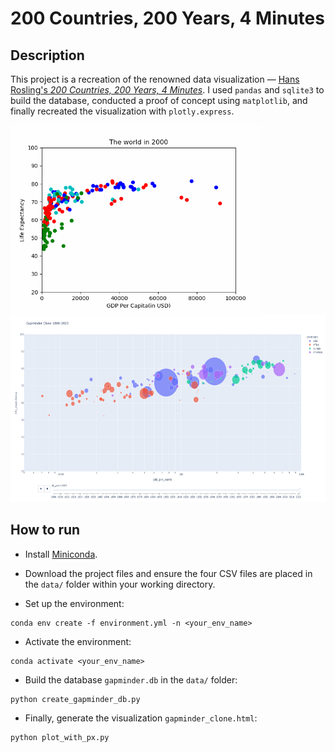 # 200 Countries, 200 Years, 4 Minutes

## Description
This project is a recreation of the renowned data visualization &mdash; [Hans Rosling's *200 Countries, 200 Years, 4 Minutes*](https://youtu.be/jbkSRLYSojo?si=J721nOUK5bfS5ugY). I used `pandas` and `sqlite3` to build the database, conducted a proof of concept using `matplotlib`, and finally recreated the visualization with `plotly.express`. 

<img src="gapminder.gif" alt="gapminder gif" height="300"><img src="gapminder.png" alt="gapminder png" height="300">

## How to run
- Install [Miniconda](https://youtu.be/jbkSRLYSojo?si=J721nOUK5bfS5ugY). 

- Download the project files and ensure the four CSV files are placed in the `data/` folder within your working directory.

- Set up the environment:
```shell
conda env create -f environment.yml -n <your_env_name>
```

- Activate the environment: 
```shell
conda activate <your_env_name>
```

- Build the database `gapminder.db` in the `data/` folder:
```shell
python create_gapminder_db.py
```

- Finally, generate the visualization `gapminder_clone.html`:
```shell
python plot_with_px.py
```
